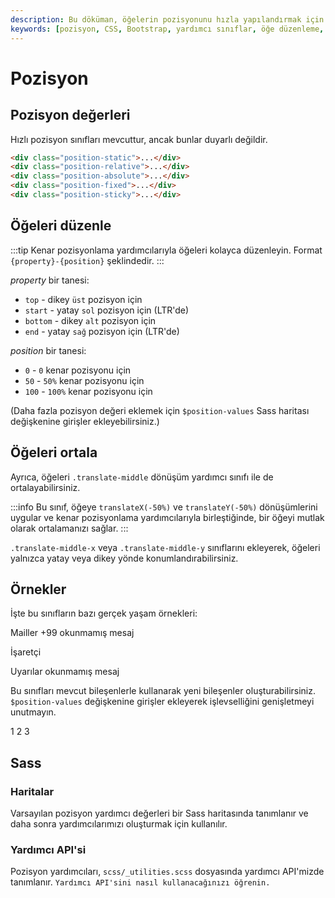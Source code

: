 ```yaml
---
description: Bu döküman, öğelerin pozisyonunu hızla yapılandırmak için çeşitli kısayollar ve yöntemler sunar. Farklı pozisyon değerleri ve nasıl kullanılacağına dair örnekler içerir.
keywords: [pozisyon, CSS, Bootstrap, yardımcı sınıflar, öğe düzenleme, Sass, UI]
---
```


# Pozisyon

## Pozisyon değerleri

Hızlı pozisyon sınıfları mevcuttur, ancak bunlar duyarlı değildir.

```html
<div class="position-static">...</div>
<div class="position-relative">...</div>
<div class="position-absolute">...</div>
<div class="position-fixed">...</div>
<div class="position-sticky">...</div>
```

## Öğeleri düzenle

:::tip
Kenar pozisyonlama yardımcılarıyla öğeleri kolayca düzenleyin. Format `{property}-{position}` şeklindedir.
:::

*property* bir tanesi:

- `top` - dikey `üst` pozisyon için
- `start` - yatay `sol` pozisyon için (LTR'de)
- `bottom` - dikey `alt` pozisyon için
- `end` - yatay `sağ` pozisyon için (LTR'de)

*position* bir tanesi:

- `0` - `0` kenar pozisyonu için
- `50` - `50%` kenar pozisyonu için
- `100` - `100%` kenar pozisyonu için

(Daha fazla pozisyon değeri eklemek için `$position-values` Sass haritası değişkenine girişler ekleyebilirsiniz.)

  
  
  
  
  
  

## Öğeleri ortala

Ayrıca, öğeleri `.translate-middle` dönüşüm yardımcı sınıfı ile de ortalayabilirsiniz.

:::info
Bu sınıf, öğeye `translateX(-50%)` ve `translateY(-50%)` dönüşümlerini uygular ve kenar pozisyonlama yardımcılarıyla birleştiğinde, bir öğeyi mutlak olarak ortalamanızı sağlar.
:::

  
  
  
  
  
  
  
  
  

`.translate-middle-x` veya `.translate-middle-y` sınıflarını ekleyerek, öğeleri yalnızca yatay veya dikey yönde konumlandırabilirsiniz.

  
  
  
  
  
  
  
  
  

## Örnekler

İşte bu sınıfların bazı gerçek yaşam örnekleri:

  Mailler +99 okunmamış mesaj



  İşaretçi 



  Uyarılar okunmamış mesaj

Bu sınıfları mevcut bileşenlerle kullanarak yeni bileşenler oluşturabilirsiniz. `$position-values` değişkenine girişler ekleyerek işlevselliğini genişletmeyi unutmayın.

  
    
  
  1
  2
  3

## Sass

### Haritalar

Varsayılan pozisyon yardımcı değerleri bir Sass haritasında tanımlanır ve daha sonra yardımcılarımızı oluşturmak için kullanılır.

### Yardımcı API'si

Pozisyon yardımcıları, `scss/_utilities.scss` dosyasında yardımcı API'mizde tanımlanır. `Yardımcı API'sini nasıl kullanacağınızı öğrenin.`


